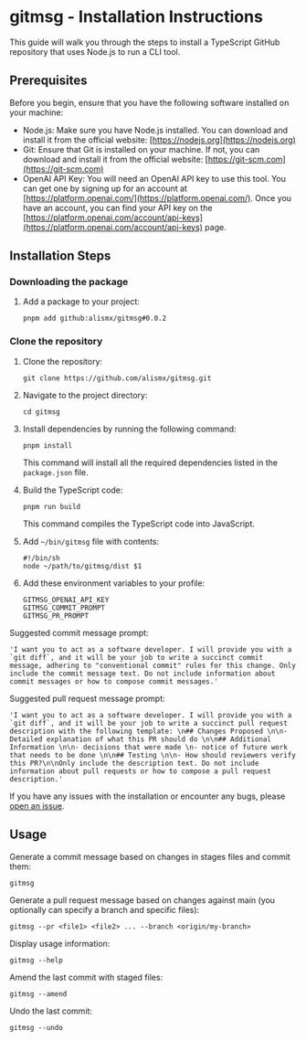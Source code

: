 # gitmsg - Installation Instructions

This guide will walk you through the steps to install a TypeScript GitHub repository that uses Node.js to run a CLI tool.

## Prerequisites
Before you begin, ensure that you have the following software installed on your machine:

- Node.js: Make sure you have Node.js installed. You can download and install it from the official website: [https://nodejs.org](https://nodejs.org)
- Git: Ensure that Git is installed on your machine. If not, you can download and install it from the official website: [https://git-scm.com](https://git-scm.com)
- OpenAI API Key: You will need an OpenAI API key to use this tool. You can get one by signing up for an account at [https://platform.openai.com/](https://platform.openai.com/). Once you have an account, you can find your API key on the [https://platform.openai.com/account/api-keys](https://platform.openai.com/account/api-keys) page.

## Installation Steps

### Downloading the package

1. Add a package to your project:
   ```
   pnpm add github:alismx/gitmsg#0.0.2
   ```

### Clone the repository

1. Clone the repository:
   ```
   git clone https://github.com/alismx/gitmsg.git
   ```

2. Navigate to the project directory:
   ```
   cd gitmsg
   ```

3. Install dependencies by running the following command:
   ```
   pnpm install
   ```
   This command will install all the required dependencies listed in the `package.json` file.

4. Build the TypeScript code:
   ```
   pnpm run build
   ```
   This command compiles the TypeScript code into JavaScript.

5. Add `~/bin/gitmsg` file with contents:
    
    ```
    #!/bin/sh
    node ~/path/to/gitmsg/dist $1
    ```
   
6. Add these environment variables to your profile:

    ```
    GITMSG_OPENAI_API_KEY
    GITMSG_COMMIT_PROMPT
    GITMSG_PR_PROMPT
    ```

Suggested commit message prompt:
```
'I want you to act as a software developer. I will provide you with a `git diff`, and it will be your job to write a succinct commit message, adhering to "conventional commit" rules for this change. Only include the commit message text. Do not include information about commit messages or how to compose commit messages.'
```

Suggested pull request message prompt:
```
'I want you to act as a software developer. I will provide you with a `git diff`, and it will be your job to write a succinct pull request description with the following template: \n## Changes Proposed \n\n- Detailed explanation of what this PR should do \n\n## Additional Information \n\n- decisions that were made \n- notice of future work that needs to be done \n\n## Testing \n\n- How should reviewers verify this PR?\n\nOnly include the description text. Do not include information about pull requests or how to compose a pull request description.'
```

If you have any issues with the installation or encounter any bugs, please [open an issue](https://github.com/alismx/gitmsg/issues/new).

## Usage

Generate a commit message based on changes in stages files and commit them:
```
gitmsg
```

Generate a pull request message based on changes against main (you optionally can specify a branch and specific files):
```
gitmsg --pr <file1> <file2> ... --branch <origin/my-branch>
```

Display usage information:
```
gitmsg --help
```

Amend the last commit with staged files:
```
gitmsg --amend
```

Undo the last commit:
```
gitmsg --undo
```
